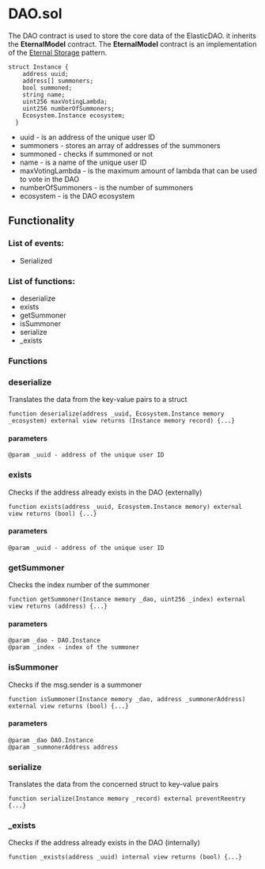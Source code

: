 # DAO.sol

The DAO contract is used to store the core data of the ElasticDAO. it inherits the **EternalModel**  contract. The **EternalModel**  contract is an implementation of the [Eternal Storage](https://fravoll.github.io/solidity-patterns/eternal_storage.html) pattern.

```text
struct Instance {
    address uuid;
    address[] summoners;
    bool summoned;
    string name;
    uint256 maxVotingLambda;
    uint256 numberOfSummoners;
    Ecosystem.Instance ecosystem;
  }
```

* uuid - is an address of the unique user ID
* summoners - stores an array of addresses of the summoners
* summoned - checks if summoned or not
* name - is a name of the unique user ID
* maxVotingLambda - is the maximum amount of lambda that can be used to vote in the DAO
* numberOfSummoners - is the number of summoners
* ecosystem - is the DAO ecosystem

## Functionality



### List of events:

* Serialized

### List of functions:

* deserialize
* exists
* getSummoner
* isSummoner
* serialize
* \_exists

### Functions

### deserialize

Translates the data from the key-value pairs to a struct

```text
function deserialize(address _uuid, Ecosystem.Instance memory _ecosystem) external view returns (Instance memory record) {...}
```

#### parameters

```text
@param _uuid - address of the unique user ID
```

### exists

Checks if the address already exists in the DAO \(externally\)

```text
function exists(address _uuid, Ecosystem.Instance memory) external view returns (bool) {...}
```

#### parameters

```text
@param _uuid - address of the unique user ID
```

### getSummoner

Checks the index number of the summoner

```text
function getSummoner(Instance memory _dao, uint256 _index) external view returns (address) {...}
```

#### parameters

```text
@param _dao - DAO.Instance
@param _index - index of the summoner
```

### isSummoner

Checks if the msg.sender is a summoner

```text
function isSummoner(Instance memory _dao, address _summonerAddress) external view returns (bool) {...}
```

#### parameters

```text
@param _dao DAO.Instance
@param _summonerAddress address
```

### serialize

Translates the data from the concerned struct to key-value pairs

```text
function serialize(Instance memory _record) external preventReentry {...}
```

### \_exists

Checks if the address already exists in the DAO \(internally\)

```text
function _exists(address _uuid) internal view returns (bool) {...}
```

